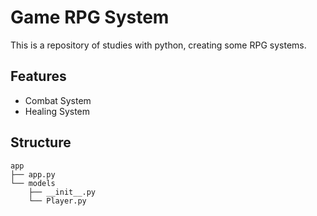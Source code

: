 # Game RPG System

This is a repository of studies with python, creating some RPG systems.

## Features
- Combat System
- Healing System

## Structure

```
app
├── app.py
└── models
    ├── __init__.py
    └── Player.py
```

